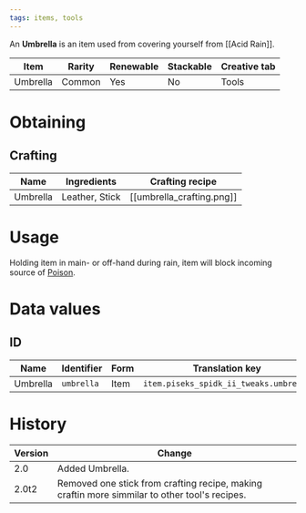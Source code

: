```yaml
---
tags: items, tools
---
```


An **Umbrella** is an item used from covering yourself from [[Acid Rain]].

| Item     | Rarity | Renewable | Stackable | Creative tab |
| -------- | ------ | --------- | --------- | ------------ |
| Umbrella | Common | Yes       | No        | Tools        | 

# Obtaining
## Crafting

| Name     | Ingredients    | Crafting recipe           |
| -------- | -------------- | ------------------------- |
| Umbrella | Leather, Stick | [[umbrella_crafting.png]] | 

# Usage
Holding item in main- or off-hand during rain, item will block incoming source of [Poison](https://minecraft.fandom.com/wiki/Poison).

# Data values
## ID

| Name     | Identifier | Form | Translation key                        |
| -------- | ---------- | ---- | -------------------------------------- |
| Umbrella | `umbrella` | Item | `item.piseks_spidk_ii_tweaks.umbrella` |

# History

| Version | Change                  |
| ------- | ------------------- |
| 2.0     | Added Umbrella.      |
| 2.0t2   | Removed one stick from crafting recipe, making craftin more simmilar to other tool's recipes. | 

